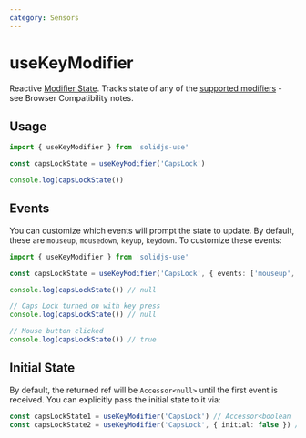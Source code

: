 ```yaml
---
category: Sensors
---
```


# useKeyModifier

Reactive [Modifier State](https://developer.mozilla.org/en-US/docs/Web/API/KeyboardEvent/getModifierState). Tracks state of any of the [supported modifiers](https://developer.mozilla.org/en-US/docs/Web/API/KeyboardEvent/getModifierState#browser_compatibility) - see Browser Compatibility notes.

## Usage

```ts
import { useKeyModifier } from 'solidjs-use'

const capsLockState = useKeyModifier('CapsLock')

console.log(capsLockState())
```

## Events

You can customize which events will prompt the state to update. By default, these are `mouseup`, `mousedown`, `keyup`, `keydown`. To customize these events:

```ts
import { useKeyModifier } from 'solidjs-use'

const capsLockState = useKeyModifier('CapsLock', { events: ['mouseup', 'mousedown'] })

console.log(capsLockState()) // null

// Caps Lock turned on with key press
console.log(capsLockState()) // null

// Mouse button clicked
console.log(capsLockState()) // true
```

## Initial State

By default, the returned ref will be `Accessor<null>` until the first event is received. You can explicitly pass the initial state to it via:

```ts
const capsLockState1 = useKeyModifier('CapsLock') // Accessor<boolean | null>
const capsLockState2 = useKeyModifier('CapsLock', { initial: false }) // Accessor<boolean>
```
